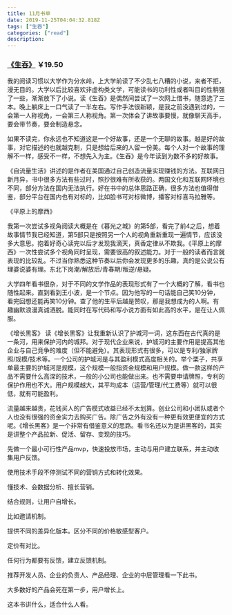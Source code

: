 ```yaml
---
title: 11月书单
date: 2019-11-25T04:04:32.818Z
tags: ["生吞"]
categories: ["read"]
description:
---
```



### [《生吞》](https://u.jd.com/sl5z4H) ￥19.50

我的阅读习惯以大学作为分水岭，上大学前读了不少乱七八糟的小说，来者不拒，漫无目的。大学以后比较喜欢非虚构类文学，可能读书的功利性或者叫目的性稍强了一些，渐渐放下了小说。读《生吞》是偶然间尝试了一次网上借书，随意选了三本。晚上躺床上一口气读了一半左右。写作手法很新颖，是我之前没遇到过的，一会第一人称视角，一会第三人称视角。第一次体会了讲故事要慢，就像聊天高手，要会带节奏，要会制造悬念。


如果不读完，你永远也不知道这是一个好故事，还是一个无聊的故事。越是好的故事，对它描述的也就越克制，只是想给后来的人留一份美。每个人对一个故事的理解不一样，感受不一样，不想先入为主。《生吞》是今年读到为数不多的好故事。


《自流量生活》讲述的是作者在美国通过自己创造流量实现赚钱的方法。互联网日新月异，书中很多方法有些过时，照抄很难有所收获的。两国文化和互联网环境也不同，部分方法在国内无法执行。好在书中的总体思路正确，很多方法也值得借鉴，部分平台在国内也有对标的，比如脸书可对标微博，播客对标喜马拉雅等。


《平原上的摩西》

我第一次尝试多视角阅读大概是在《暮光之城》的第5部，看完了前4之后，想着故事情节我已经知道，第5部只是按照另一个人的视角重新重现一遍情节，应该没多大意思。抱着好奇心读完以后才发现我滴天，真香定律从不欺我。《平原上的摩西》一次性尝试多个视角同时呈现，需要很高的叙述能力。对于一般的读者而言就表现的比较乱。不过当你熟悉这种节奏以后你会发现更多的乐趣，真的是公说公有理婆说婆有理。东北下岗潮/解放后/青春期/叛逆/悬疑。


大学四年看书很杂，对于不同的文学作品的表现形式有了一个大概的了解，看书也随性起来。直到看到王小波，是一个节点。因为他写的一句话能自己笑10分钟，看完回想还能再笑10分钟。查了他的生平后越是赞叹，那是我想成为的人啊。有趣幽默浪漫真诚洒脱。能同时在写代码和写小说方面有如此高的水平，是在让人佩服。


《增长黑客》
读《增长黑客》让我重新认识了护城河一词，这东西在古代真的是一条河，用来保护河内的城邦。对于现代企业来说，护城河的主要作用是提高其他企业与自己竞争的难度（但不能避免）。其表现形式有很多，可以是专利/独家牌照/规模/技术等。一个公司的护城河是与其盈利模式高度相关的。举个栗子，共享单最主要的护城河是规模，这个规模一般指资金规模和用户规模。做一款这样的产品不需要什么高深的技术，一般的小公司也能做出来。也不需要申请牌照，专利的保护作用也不大。用户规模越大，其平均成本（运营/管理/代工费等）就可以很低，就有可能盈利。

流量越来越贵，花钱买人的广告模式收益已经不太划算。创业公司和小团队或者个人也没有很强的资金实力去购买广告。除广告之外有没有一种更有效更便宜的方式呢。《增长黑客》是一个非常有借鉴意义的思路。看书名还以为是讲黑客的，其实是讲整个产品拉新、促活、留存、变现的技巧。

先做一个最小可行性产品mvp，快速投放市场，主动与用户建立联系，并主动收集用户反馈。

使用技术手段不停测试不同的营销方式和转化效果。

懂技术、会数据分析、擅长营销。

结合规则，让用户自增长。

比如邀请机制。

提供不同的差异化版本。区分不同的价格敏感型客户。

定价有对比。

任何行为都要有反馈，建立反馈机制。


推荐开发人员、企业的负责人、产品经理、企业的中层管理看一下此书。

大多数好的产品会死在第一步，用户增长上。

这本书讲什么，适合什么人看。